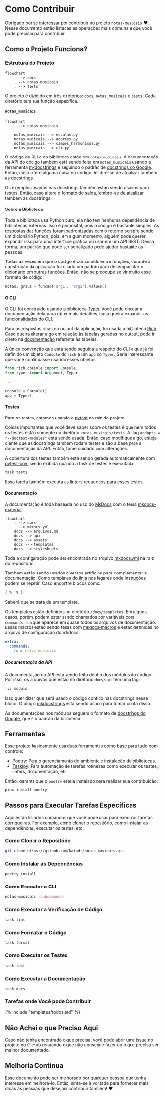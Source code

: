 # Como Contribuir

Obrigado por se interessar por contribuir no projeto `notas-musicais` :heart:.
Nesse documento estão listadas as operações mais comuns e que você pode precisar para contribuir.

## Como o Projeto Funciona?

### Estrutura do Projeto

```mermaid
flowchart
    . --> docs
	. --> notas_musicais
	. --> tests
```

O projeto é dividido em três diretórios: `docs`, `notas_musicais` e `tests`. Cada diretório tem sua função específica.

#### `notas_musicais`

```mermaid
flowchart
	. --> notas_musicais
	
	notas_musicais --> escalas.py
	notas_musicais --> acordes.py
	notas_musicais --> campos_harmonicos.py
	notas_musicais --> cli.py
```

O código do CLI e da biblioteca estão em `notas_musicais`. A documentação da API do código também está sendo feita em `notas_musicais` usando a ferramenta [mkdocstrings](https://mkdocstrings.github.io/) e seguindo o padrão de [docstrings do Google](https://sphinxcontrib-napoleon.readthedocs.io/en/latest/example_google.html). Então, caso altere alguma coisa no código, lembre-se de atualizar também as docstrings.

Os exemplos usados nas docstrings também estão sendo usados para testes. Então, caso altere o formato de saída, lembre-se de atualizar também as docstrings.

#### Sobre a Biblioteca

Toda a biblioteca usa Python puro, ela não tem nenhuma dependência de bibliotecas externas. Isso é proposital, pois o código é bastante simples. As respostas das funções foram padronizadas com o retorno sempre sendo um dicionário Python, pois, em algum momento, alguém pode querer expandir isso para uma interface gráfica ou usar em um API REST. Dessa forma, um padrão que pode ser serializado pode ajudar bastante as pessoas.

Todas as vezes em que o código é consumido entre funções, durante a construção da aplicação foi criado um padrão para desempacotar o dicionário em outras funções. Então, não se preocupe se vir muito esse formato de código:

```python
notas, graus = funcao('arg1', 'arg2').values()
```

#### O CLI

O CLI foi construído usando a biblioteca [Typer](https://typer.tiangolo.com/). Você pode checar a documentação dela para obter mais detalhes, caso queira expandir as funcionalidades do CLI.

Para as respostas ricas no output da aplicação, foi usada a biblioteca [Rich](https://rich.readthedocs.io/en/stable/introduction.html). Caso queira alterar algo em relação às tabelas geradas no output, pode ir direto na [documentação](https://rich.readthedocs.io/en/stable/tables.html) referente às tabelas.

A única convenção que está sendo seguida a respeito do CLI é que já foi definido um objeto `Console` do `rich` e um `app` do `Typer`. Seria interessante que você continuasse usando esses objetos.

```python title="notas_musicais/cli.py"
from rich.console import Console
from typer import Argument, Typer

...

console = Console()
app = Typer()
```

#### Testes

Para os testes, estamos usando o [pytest](https://github.com/kaiodt/notas-musicais/blob/main/pyproject.toml) na raiz do projeto.

Coisas importantes que você deve saber sobre os testes é que nem todos os testes estão somente no diretório `notas_musicais/tests`. A flag `addopts = "--doctest-modules"` está sendo usada. Então, caso modifique algo, esteja ciente que as docstrings também rodam testes e são a base para a documentação da API. Então, tome cuidado com alterações.

A cobertura dos testes também está sendo gerada automaticamente com [pytest-cov](https://github.com/pytest-dev/pytest-cov), sendo exibida quando a task de testes é executada:

```bash
task tests
```

Essa tarefa também executa os linters requeridos para esses testes.

#### Documentação

A documentação é toda baseada no uso do [MkDocs](https://www.mkdocs.org/) com o tema [mkdocs-material](https://squidfunk.github.io/mkdocs-material/).

```mermaid
flowchart
    . --> docs
    . --> mkdocs.yml
	docs --> arquivos.md
	docs --> api
	docs --> assets
	docs --> templates
	docs --> stylesheets
```

Toda a configuração pode ser encontrada no arquivo [mkdocs.yml](https://github.com/dunossauro/notas-musicais/blob/main/mkdocs.yml) na raiz do repositório.

Também estão sendo usados diversos artifícios para complementar a documentação. Como templates do [jinja](https://jinja.palletsprojects.com/en/3.1.x/) nos lugares onde instruções podem se repetir. Caso encontre blocos como:

```html
{ %  % }
```

Saberá que se trata de um template.

Os templates estão definidos no diretório `/docs/templates`. Em alguns casos, porém, podem estar sendo chamados por variáveis com `commands.run` que aparece em quase todos os arquivos de documentação. Essas macros estão sendo feitas com [mkdocs-macros](https://mkdocs-macros-plugin.readthedocs.io/en/latest/) e estão definidas no arquivo de configuração do mkdocs:

```yaml
extra:
  commands:
    run: notas-musicais
```

##### Documentação da API

A documentação da API está sendo feita dentro dos módulos do código. Por isso, os arquivos que estão no diretório `docs/api` têm uma tag:

```md
::: modulo
```

Isso quer dizer que será usado o código contido nas docstrings nesse bloco. O plugin [mkdocstrings](https://mkdocstrings.github.io/) está sendo usado para tomar conta disso.

As documentações nos módulos seguem o formato de [docstrings do Google](https://sphinxcontrib-napoleon.readthedocs.io/en/latest/example_google.html), que é o padrão da biblioteca.

## Ferramentas

Esse projeto basicamente usa duas ferramentas como base para tudo com controle:

- [Poetry](https://python-poetry.org/): Para o gerenciamento do ambiente e instalação de bibliotecas.
- [Taskipy](https://github.com/illBeRoy/taskipy): Para automação de tarefas rotineiras como executar os testes, linters, documentação, etc.

Então, garanta que o `poetry` esteja instalado para realizar sua contribuição:

```bash
pipx install poetry
```

## Passos para Executar Tarefas Específicas

Aqui estão listados comandos que você pode usar para executar tarefas corriqueiras.
Por exemplo, como clonar o repositório, como instalar as dependências, executar os testes, etc.

### Como Clonar o Repositório

```bash
git clone https://github.com/kaiodt/notas-musicais.git
```

### Como Instalar as Dependências

```bash
poetry install
```

### Como Executar o CLI

```bash
notas-musicais [subcomando]
```

### Como Executar a Verificação de Código

```bash
task lint
```

### Como Formatar o Código

```bash
task format
```

### Como Executar os Testes

```bash
task test
```

### Como Executar a Documentação

```bash
task docs
```

### Tarefas onde Você pode Contribuir

{% include "templates/todos.md" %}

## Não Achei o que Preciso Aqui

Caso não tenha encontrado o que precisa, você pode abrir uma [issue](https://github.com/kaiodt/notas-musicais/issues) no projeto no GitHub relatando o que não consegue fazer ou o que precisa ser melhor documentado.

## Melhoria Contínua

Esse documento pode ser melhorado por qualquer pessoa que tenha interesse em melhorá-lo. Então, sinta-se à vontade para fornecer mais dicas às pessoas que desejam contribuir também! :heart:
